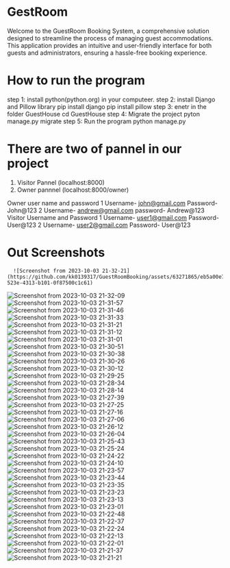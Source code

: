 # GestRoom
Welcome to the GuestRoom Booking System, a comprehensive solution designed to streamline the process of managing guest accommodations. This application provides an intuitive and user-friendly interface for both guests and administrators, ensuring a hassle-free booking experience.


# How to run the program 
step 1: install python(python.org) in your computeer.
step 2: install Django and Pillow library 
        pip install django
        pip install pillow
step 3: enetr in the folder GuestHouse
        cd GuestHouse
step 4: Migrate the project 
        pyton manage.py migrate
step 5: Run the program
        python manage.py

# There are two of pannel in our project
1. Visitor Pannel (localhost:8000)
2. Owner pannnel (localhost:8000/owner)

Owner user name and password
  1 Username- john@gmail.com
    Password- John@123
  2 Username- andrew@gmail.com
    password- Andrew@123
Visitor Username and Password
  1 Username- user1@gmail.com
    Password- User@123
  2 Username- user2@gmail.com
    Password- User@123




# Out Screenshots


      ![Screenshot from 2023-10-03 21-32-21](https://github.com/kk0139317/GuestRoomBooking/assets/63271865/eb5a00e7-523e-4313-b101-0f87500c1c61)
![Screenshot from 2023-10-03 21-32-09](https://github.com/kk0139317/GuestRoomBooking/assets/63271865/a5bd8fd8-8c3a-4482-8c5d-d13cab1b7f8d)
![Screenshot from 2023-10-03 21-31-57](https://github.com/kk0139317/GuestRoomBooking/assets/63271865/4d8b8e41-8d8f-4d9e-a0b3-853101e4667b)
![Screenshot from 2023-10-03 21-31-46](https://github.com/kk0139317/GuestRoomBooking/assets/63271865/179eddf4-5562-48c1-89c5-68ef19a51408)
![Screenshot from 2023-10-03 21-31-33](https://github.com/kk0139317/GuestRoomBooking/assets/63271865/08311f39-e476-418e-8c85-cc41fcd5a612)
![Screenshot from 2023-10-03 21-31-21](https://github.com/kk0139317/GuestRoomBooking/assets/63271865/00ea7046-9dc4-42f5-a17e-f1d015ed2832)
![Screenshot from 2023-10-03 21-31-12](https://github.com/kk0139317/GuestRoomBooking/assets/63271865/2c9edd7c-9114-4373-b8d1-fa079711e4d2)
![Screenshot from 2023-10-03 21-31-01](https://github.com/kk0139317/GuestRoomBooking/assets/63271865/a5e5236d-e42c-45d7-bd83-f7d2fd3dff9f)
![Screenshot from 2023-10-03 21-30-51](https://github.com/kk0139317/GuestRoomBooking/assets/63271865/2bfafda4-a938-4577-8091-36b11cbbf2be)
![Screenshot from 2023-10-03 21-30-38](https://github.com/kk0139317/GuestRoomBooking/assets/63271865/0a9df896-9f7f-47ff-a7db-e3b09cd8be31)
![Screenshot from 2023-10-03 21-30-26](https://github.com/kk0139317/GuestRoomBooking/assets/63271865/c7a38d37-8a65-493e-a8f4-b75f5a4b083c)
![Screenshot from 2023-10-03 21-30-12](https://github.com/kk0139317/GuestRoomBooking/assets/63271865/cad9355f-b487-4337-b930-756efa1b9b18)
![Screenshot from 2023-10-03 21-29-25](https://github.com/kk0139317/GuestRoomBooking/assets/63271865/342dc2b6-f6cb-4b11-bfa6-5c0aed50ecb0)
![Screenshot from 2023-10-03 21-28-34](https://github.com/kk0139317/GuestRoomBooking/assets/63271865/84b28982-3270-40e0-91df-d8faeda8dbb4)
![Screenshot from 2023-10-03 21-28-14](https://github.com/kk0139317/GuestRoomBooking/assets/63271865/be50833e-0314-4d0d-9ca4-ce6234ac009f)
![Screenshot from 2023-10-03 21-27-39](https://github.com/kk0139317/GuestRoomBooking/assets/63271865/3538031e-3c3d-464d-8f9f-464ae2245369)
![Screenshot from 2023-10-03 21-27-25](https://github.com/kk0139317/GuestRoomBooking/assets/63271865/c932ed1b-f560-4dee-9669-a3fb1730a6e5)
![Screenshot from 2023-10-03 21-27-16](https://github.com/kk0139317/GuestRoomBooking/assets/63271865/961c3362-0cec-4ae7-86e8-233fd9f2abe3)
![Screenshot from 2023-10-03 21-27-06](https://github.com/kk0139317/GuestRoomBooking/assets/63271865/da1b77ec-1425-45a2-be03-65286d55b313)
![Screenshot from 2023-10-03 21-26-12](https://github.com/kk0139317/GuestRoomBooking/assets/63271865/01d845b1-feb5-4316-b502-22e0fbf08232)
![Screenshot from 2023-10-03 21-26-04](https://github.com/kk0139317/GuestRoomBooking/assets/63271865/c32a86ab-3a30-45fc-938f-2f8e817b3297)
![Screenshot from 2023-10-03 21-25-43](https://github.com/kk0139317/GuestRoomBooking/assets/63271865/d3042156-13c2-4c85-ba15-d36494c8232a)
![Screenshot from 2023-10-03 21-25-24](https://github.com/kk0139317/GuestRoomBooking/assets/63271865/6a50a866-33f3-4efd-aa09-a55a6033b2df)
![Screenshot from 2023-10-03 21-24-22](https://github.com/kk0139317/GuestRoomBooking/assets/63271865/dd5b4bb2-e0e0-4459-b782-d65153d3569d)
![Screenshot from 2023-10-03 21-24-10](https://github.com/kk0139317/GuestRoomBooking/assets/63271865/5a3709be-0f49-4cb9-9c9d-ff32cb8e0bcb)
![Screenshot from 2023-10-03 21-23-57](https://github.com/kk0139317/GuestRoomBooking/assets/63271865/0f0cea70-15ef-40ca-b18a-ec74e8c2eaf1)
![Screenshot from 2023-10-03 21-23-44](https://github.com/kk0139317/GuestRoomBooking/assets/63271865/7c1e9595-4024-494d-ace4-6548f14d6727)
![Screenshot from 2023-10-03 21-23-35](https://github.com/kk0139317/GuestRoomBooking/assets/63271865/2e2d9a14-7ae7-4d79-9960-5c6fe2da1bdf)
![Screenshot from 2023-10-03 21-23-23](https://github.com/kk0139317/GuestRoomBooking/assets/63271865/c28f4b7b-dca4-4e14-950d-5b8820753000)
![Screenshot from 2023-10-03 21-23-13](https://github.com/kk0139317/GuestRoomBooking/assets/63271865/ed37e8e6-574d-48ed-97c0-a479bf5acdaf)
![Screenshot from 2023-10-03 21-23-01](https://github.com/kk0139317/GuestRoomBooking/assets/63271865/4df0d336-6570-43b3-95ee-1c625d8de16e)
![Screenshot from 2023-10-03 21-22-48](https://github.com/kk0139317/GuestRoomBooking/assets/63271865/01ff86a0-f66d-48b4-acee-727ed46e5007)
![Screenshot from 2023-10-03 21-22-37](https://github.com/kk0139317/GuestRoomBooking/assets/63271865/9b6f3363-db1b-439a-a798-b2dd93ca55b3)
![Screenshot from 2023-10-03 21-22-24](https://github.com/kk0139317/GuestRoomBooking/assets/63271865/7cd6a323-8569-46e1-8f05-d656b1e37ccf)
![Screenshot from 2023-10-03 21-22-13](https://github.com/kk0139317/GuestRoomBooking/assets/63271865/3f92b774-7e5a-463e-9d70-37f5d9656cab)
![Screenshot from 2023-10-03 21-22-01](https://github.com/kk0139317/GuestRoomBooking/assets/63271865/4350830f-66da-46ba-b7a4-b5b82ad5a1ca)
![Screenshot from 2023-10-03 21-21-37](https://github.com/kk0139317/GuestRoomBooking/assets/63271865/fe116ad6-1ea5-4eba-8e31-2a991e2fb086)
![Screenshot from 2023-10-03 21-21-21](https://github.com/kk0139317/GuestRoomBooking/assets/63271865/4b16b6af-b3f8-47fe-acbb-b75366bae5f1)
  

        
